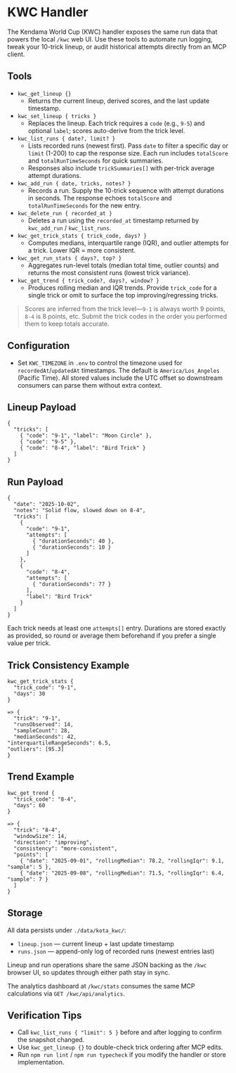 # KWC Handler

The Kendama World Cup (KWC) handler exposes the same run data that powers the local `/kwc` web UI. Use these tools to automate run logging, tweak your 10-trick lineup, or audit historical attempts directly from an MCP client.

## Tools

- `kwc_get_lineup {}`
  - Returns the current lineup, derived scores, and the last update timestamp.
- `kwc_set_lineup { tricks }`
  - Replaces the lineup. Each trick requires a `code` (e.g., `9-5`) and optional `label`; scores auto-derive from the trick level.
- `kwc_list_runs { date?, limit? }`
  - Lists recorded runs (newest first). Pass `date` to filter a specific day or `limit` (1-200) to cap the response size. Each run includes `totalScore` and `totalRunTimeSeconds` for quick summaries.
  - Responses also include `trickSummaries[]` with per-trick average attempt durations.
- `kwc_add_run { date, tricks, notes? }`
  - Records a run. Supply the 10-trick sequence with attempt durations in seconds. The response echoes `totalScore` and `totalRunTimeSeconds` for the new entry.
- `kwc_delete_run { recorded_at }`
  - Deletes a run using the `recorded_at` timestamp returned by `kwc_add_run` / `kwc_list_runs`.
- `kwc_get_trick_stats { trick_code, days? }`
  - Computes medians, interquartile range (IQR), and outlier attempts for a trick. Lower IQR = more consistent.
- `kwc_get_run_stats { days?, top? }`
  - Aggregates run-level totals (median total time, outlier counts) and returns the most consistent runs (lowest trick variance).
- `kwc_get_trend { trick_code?, days?, window? }`
  - Produces rolling median and IQR trends. Provide `trick_code` for a single trick or omit to surface the top improving/regressing tricks.

> Scores are inferred from the trick level—`9-1` is always worth 9 points, `8-4` is 8 points, etc. Submit the trick codes in the order you performed them to keep totals accurate.

## Configuration

- Set `KWC_TIMEZONE` in `.env` to control the timezone used for `recordedAt`/`updatedAt` timestamps. The default is `America/Los_Angeles` (Pacific Time). All stored values include the UTC offset so downstream consumers can parse them without extra context.

## Lineup Payload

```jsonc
{
  "tricks": [
    { "code": "9-1", "label": "Moon Circle" },
    { "code": "9-5" },
    { "code": "8-4", "label": "Bird Trick" }
  ]
}
```

## Run Payload

```jsonc
{
  "date": "2025-10-02",
  "notes": "Solid flow, slowed down on 8-4",
  "tricks": [
    {
      "code": "9-1",
      "attempts": [
        { "durationSeconds": 40 },
        { "durationSeconds": 10 }
      ]
    },
    {
      "code": "8-4",
      "attempts": [
        { "durationSeconds": 77 }
      ],
      "label": "Bird Trick"
    }
  ]
}
```

Each trick needs at least one `attempts[]` entry. Durations are stored exactly as provided, so round or average them beforehand if you prefer a single value per trick.

## Trick Consistency Example

```jsonc
kwc_get_trick_stats {
  "trick_code": "9-1",
  "days": 30
}

=> {
  "trick": "9-1",
  "runsObserved": 14,
  "sampleCount": 28,
  "medianSeconds": 42,
"interquartileRangeSeconds": 6.5,
"outliers": [95.3]
}
```

## Trend Example

```jsonc
kwc_get_trend {
  "trick_code": "8-4",
  "days": 60
}

=> {
  "trick": "8-4",
  "windowSize": 14,
  "direction": "improving",
  "consistency": "more-consistent",
  "points": [
    { "date": "2025-09-01", "rollingMedian": 78.2, "rollingIqr": 9.1, "sample": 5 },
    { "date": "2025-09-08", "rollingMedian": 71.5, "rollingIqr": 6.4, "sample": 7 }
  ]
}
```

## Storage

All data persists under `./data/kota_kwc/`:

- `lineup.json` — current lineup + last update timestamp
- `runs.json` — append-only log of recorded runs (newest entries last)

Lineup and run operations share the same JSON backing as the `/kwc` browser UI, so updates through either path stay in sync.

The analytics dashboard at `/kwc/stats` consumes the same MCP calculations via `GET /kwc/api/analytics`.

## Verification Tips

- Call `kwc_list_runs { "limit": 5 }` before and after logging to confirm the snapshot changed.
- Use `kwc_get_lineup {}` to double-check trick ordering after MCP edits.
- Run `npm run lint` / `npm run typecheck` if you modify the handler or store implementation.
